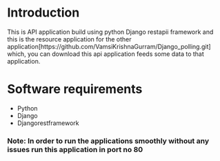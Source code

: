 <h1>Introduction</h1>
<p>This is API application build using python Django restapii framework and this is the resource application for the other application[https://github.com/VamsiKrishnaGurram/Django_polling.git] which, you can download this api application feeds some data to that application.</p>
<h1>Software requirements</h1>
<ul>
  <li>Python</li>
  <li>Django</li>
  <li>Djangorestframework</li>
</ul>
<h3>Note: In order to run the applications smoothly without any issues run this application in port no 80</h3>

